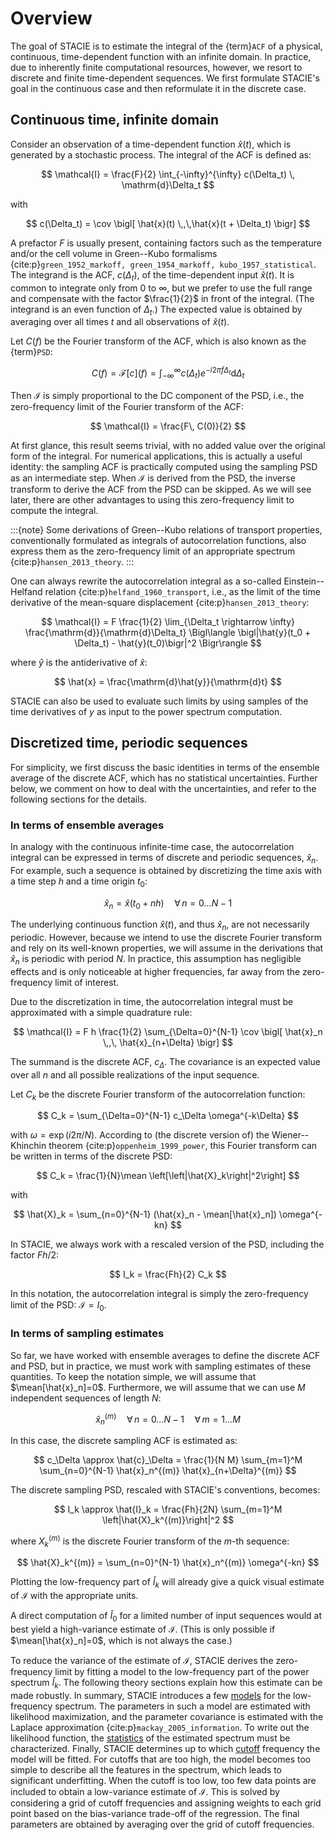 # Overview

The goal of STACIE is to estimate the integral of the {term}`ACF`
of a physical, continuous, time-dependent function with an infinite domain.
In practice, due to inherently finite computational resources, however,
we resort to discrete and finite time-dependent sequences.
We first formulate STACIE's goal in the continuous case
and then reformulate it in the discrete case.

## Continuous time, infinite domain

Consider an observation of a time-dependent function $\hat{x}(t)$,
which is generated by a stochastic process.
The integral of the ACF is defined as:

$$
\mathcal{I} =
    \frac{F}{2} \int_{-\infty}^{\infty}
    c(\Delta_t) \, \mathrm{d}\Delta_t
$$

with

$$
  c(\Delta_t) = \cov \bigl[ \hat{x}(t) \,,\,\hat{x}(t + \Delta_t) \bigr]
$$

A prefactor $F$ is usually present, containing factors
such as the temperature and/or the cell volume in Green--Kubo formalisms
{cite:p}`green_1952_markoff, green_1954_markoff, kubo_1957_statistical`.
The integrand is the ACF, $c(\Delta_t)$, of the time-dependent input $\hat{x}(t)$.
It is common to integrate only from $0$ to $\infty$,
but we prefer to use the full range and compensate with the factor $\frac{1}{2}$ in front of the integral.
(The integrand is an even function of $\Delta_t$.)
The expected value is obtained by averaging over all times $t$
and all observations of $\hat{x}(t)$.

Let $C(f)$ be the Fourier transform of the ACF,
which is also known as the {term}`PSD`:

$$
C(f)=\mathcal{F}[c](f)=\int_{-\infty}^\infty c(\Delta_t) e^{-i2\pi f \Delta_t} \mathrm{d} \Delta_t
$$

Then $\mathcal{I}$ is simply proportional to the DC component of the PSD,
i.e., the zero-frequency limit of the Fourier transform of the ACF:

$$
\mathcal{I} = \frac{F\, C(0)}{2}
$$

At first glance, this result seems trivial,
with no added value over the original form of the integral.
For numerical applications, this is actually a useful identity:
the sampling ACF is practically computed using the sampling PSD as an intermediate step.
When $\mathcal{I}$ is derived from the PSD,
the inverse transform to derive the ACF from the PSD can be skipped.
As we will see later, there are other advantages to using this zero-frequency limit to compute the integral.

:::{note}
Some derivations of Green--Kubo relations of transport properties,
conventionally formulated as integrals of autocorrelation functions,
also express them as the zero-frequency limit of an appropriate spectrum
{cite:p}`hansen_2013_theory`.
:::

One can always rewrite the autocorrelation integral
as a so-called Einstein--Helfand relation {cite:p}`helfand_1960_transport`, i.e.,
as the limit of the time derivative of the mean-square displacement {cite:p}`hansen_2013_theory`:

$$
    \mathcal{I} =
        F \frac{1}{2} \lim_{\Delta_t \rightarrow \infty} \frac{\mathrm{d}}{\mathrm{d}\Delta_t}
        \Bigl\langle
            \bigl|\hat{y}(t_0 + \Delta_t) - \hat{y}(t_0)\bigr|^2
        \Bigr\rangle
$$

where $\hat{y}$ is the antiderivative of $\hat{x}$:

$$
    \hat{x} = \frac{\mathrm{d}\hat{y}}{\mathrm{d}t}
$$

STACIE can also be used to evaluate such limits
by using samples of the time derivatives of $y$
as input to the power spectrum computation.

## Discretized time, periodic sequences

For simplicity, we first discuss the basic identities
in terms of the ensemble average of the discrete ACF,
which has no statistical uncertainties.
Further below, we comment on how to deal with the uncertainties,
and refer to the following sections for the details.

### In terms of ensemble averages

In analogy with the continuous infinite-time case,
the autocorrelation integral can be expressed in terms of discrete and periodic sequences, $\hat{x}_n$.
For example, such a sequence is obtained by discretizing the time axis
with a time step $h$ and a time origin $t_0$:

$$
\hat{x}_n = \hat{x}(t_0 + nh) \quad \forall\, n=0 \ldots N-1
$$

The underlying continuous function $\hat{x}(t)$, and thus $\hat{x}_n$, are not necessarily periodic.
However, because we intend to use the discrete Fourier transform and rely on its well-known properties,
we will assume in the derivations that $\hat{x}_n$ is periodic with period $N$.
In practice, this assumption has negligible effects and is only noticeable at higher frequencies,
far away from the zero-frequency limit of interest.

Due to the discretization in time,
the autocorrelation integral must be approximated with a simple quadrature rule:

$$
\mathcal{I} = F h \frac{1}{2} \sum_{\Delta=0}^{N-1} \cov \bigl[ \hat{x}_n \,,\, \hat{x}_{n+\Delta} \bigr]
$$

The summand is the discrete ACF, $c_\Delta$.
The covariance is an expected value over all $n$ and all possible realizations of the input sequence.

Let $C_k$ be the discrete Fourier transform of the autocorrelation function:

$$
C_k = \sum_{\Delta=0}^{N-1} c_\Delta \omega^{-k\Delta}
$$

with $\omega = \exp(i 2\pi/N)$.
According to (the discrete version of) the Wiener--Khinchin theorem {cite:p}`oppenheim_1999_power`,
this Fourier transform can be written in terms of the discrete PSD:

$$
C_k = \frac{1}{N}\mean \left[\left|\hat{X}_k\right|^2\right]
$$

with

$$
\hat{X}_k = \sum_{n=0}^{N-1} (\hat{x}_n - \mean[\hat{x}_n]) \omega^{-kn}
$$

In STACIE, we always work with a rescaled version of the PSD,
including the factor $Fh / 2$:

$$
  I_k = \frac{Fh}{2} C_k
$$

In this notation, the autocorrelation integral is simply
the zero-frequency limit of the PSD: $\mathcal{I} = I_0$.

### In terms of sampling estimates

So far, we have worked with ensemble averages to define the discrete ACF and PSD,
but in practice, we must work with sampling estimates of these quantities.
To keep the notation simple, we will assume that $\mean[\hat{x}_n]=0$.
Furthermore, we will assume that we can use $M$ independent sequences of length $N$:

$$
    \hat{x}_n^{(m)} \quad \forall\, n=0 \ldots N-1 \quad \forall\, m=1 \ldots M
$$

In this case, the discrete sampling ACF is estimated as:

$$
  c_\Delta \approx \hat{c}_\Delta
    = \frac{1}{N M} \sum_{m=1}^M \sum_{n=0}^{N-1}
      \hat{x}_n^{(m)} \hat{x}_{n+\Delta}^{(m)}
$$

The discrete sampling PSD, rescaled with STACIE's conventions, becomes:

$$
  I_k \approx \hat{I}_k
    = \frac{Fh}{2N} \sum_{m=1}^M
      \left|\hat{X}_k^{(m)}\right|^2
$$

where $X_k^{(m)}$ is the discrete Fourier transform of the $m$-th sequence:

$$
  \hat{X}_k^{(m)} = \sum_{n=0}^{N-1} \hat{x}_n^{(m)} \omega^{-kn}
$$

Plotting the low-frequency part of $\hat{I}_k$
will already give a quick visual estimate of $\mathcal{I}$ with the appropriate units.

A direct computation of $\hat{I}_0$ for a limited number of input sequences
would at best yield a high-variance estimate of $\mathcal{I}$.
(This is only possible if $\mean[\hat{x}_n]=0$, which is not always the case.)

To reduce the variance of the estimate of $\mathcal{I}$, STACIE derives the zero-frequency limit
by fitting a model to the low-frequency part of the power spectrum $\hat{I}_k$.
The following theory sections explain how this estimate can be made robustly.
In summary, STACIE introduces a few [models](model.md) for the low-frequency spectrum.
The parameters in such a model are estimated with likelihood maximization,
and the parameter covariance is estimated with the Laplace approximation {cite:p}`mackay_2005_information`.
To write out the likelihood function,
the [statistics](statistics.md) of the estimated spectrum must be characterized.
Finally, STACIE determines up to which [cutoff](cutoff.md) frequency the model will be fitted.
For cutoffs that are too high,
the model becomes too simple to describe all the features in the spectrum,
which leads to significant underfitting.
When the cutoff is too low,
too few data points are included to obtain a low-variance estimate of $\mathcal{I}$.
This is solved by considering a grid of cutoff frequencies
and assigning weights to each grid point based on the bias-variance trade-off of the regression.
The final parameters are obtained by averaging over the grid of cutoff frequencies.
